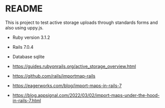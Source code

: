 # README

This is project to test active storage uploads through standards forms and also using uppy.js.

- Ruby version 3.1.2

- Rails 7.0.4

- Database sqlite

- https://guides.rubyonrails.org/active_storage_overview.html

- https://github.com/rails/importmap-rails

- https://eagerworks.com/blog/import-maps-in-rails-7

- https://blog.appsignal.com/2022/03/02/import-maps-under-the-hood-in-rails-7.html
